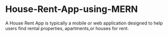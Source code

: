 # House-Rent-App-using-MERN
A House Rent App is typically a mobile or web application designed to help users find rental properties, apartments,or houses for rent.
